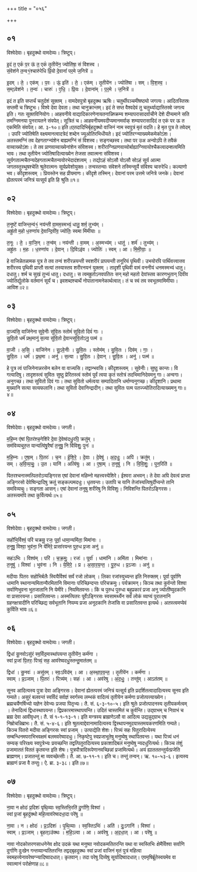 +++
title = "०५६"

+++


## ०१
विश्वेदेवाः। बृहदुक्थो वामदेव्यः। त्रिष्टुप्।

इ॒दं त॒ एकं॑ प॒र ऊ॑ त॒ एकं॑ तृ॒तीये॑न॒ ज्योति॑षा॒ सं वि॑शस्व ।  
सं॒वेश॑ने त॒न्व१॒॑श्चारु॑रेधि प्रि॒यो दे॒वानां॑ पर॒मे ज॒नित्रे॑ ॥

इ॒दम् । ते॒ । एक॑म् । प॒रः । ऊं॒ इति॑ । ते॒ । एक॑म् । तृ॒तीये॑न । ज्योति॑षा । सम् । वि॒श॒स्व॒ ।  
स॒म्ऽवेश॑ने । त॒न्वः॑ । चारुः॑ । ए॒धि॒ । प्रि॒यः । दे॒वाना॑म् । प॒र॒मे । ज॒नित्रे॑ ॥

इदं त इति सप्तर्चं चतुर्दशं सूक्तम् । वामदेवपुत्रो बृहदुक्थ ऋषिः। चतुर्थीपञ्चमीषष्ठ्यो जगत्यः। आदितस्तिस्रः सप्तमी च त्रिष्टुभः। विश्वे देवा देवता। तथा चानुक्रान्तम्। इदं ते सप्त वैश्वदेवं तु चतुर्थ्याद्यास्तिस्रो जगत्य इति। गतः सूक्तविनियोगः। आहवनीये वाद्यादिकारणेनायतनान्निष्क्रम्य शम्यापरासादर्वाचीने देशे दीप्यमाने सति तमग्निमनया पुनरायतने संवपेत्। सूत्रितं च। आहवनीयमवदीप्यमानमर्वाक् शम्यापरासादिदं त एकं पर ऊ त एकमिति संवपेत्। आ. ३-१०॥ इति॥एतदादिभिर्बृहदुक्थो वाजिनं नाम स्वपुत्रं मृतं वदति। हे मृत पुत्र ते तवेदम् । उपरि ज्योतिषेति वक्ष्यमानत्वादत्रेदं शब्देन ज्युओतिरभिधीयते। इदं ज्योतिरग्न्याख्यमेकमेकोऽंशः। अतस्तमग्निं तव देहगताग्न्यंशेन बाह्यमग्निं सं विशस्व। सङ्गच्छस्व। तथा पर उअ अन्योऽपि ते तवैकं वाय्वाख्योऽंशः। ते तव प्राणवाय्वाख्येनांशेन संविशस्व। शरीराग्निप्राणवाय्वोर्बाह्याग्निवायोश्चैकत्वादम्शत्वमिति भावः। तथा तृतीयेन ज्योतिषादित्याख्येन तेजसा तवात्मना संविशस्व। सूर्यगतात्मचैतन्यदेहगतात्मचैतन्ययोरभेदादंशत्वम् । तद्योऽहं सोऽसौ योऽसौ सोऽहं सूर्य आत्मा जगतस्तुस्थुषश्चेति श्रुतेरात्मनः सूर्यप्रवेशोयुक्तः। तन्वस्तन्वाः संवेशने तस्मिन्सूर्ये संविश्य चारुरेधि। कल्याणो भव। कीदृशस्त्वम् । प्रियस्तेन सह प्रीयमाणः। कीदृशे तस्मिन्। देवानां परम उत्तमे जनित्रे जनके। देवानां ह्येतत्परमं जनित्रं यत्सूर्य इति हि श्रुतिः॥१॥

## ०२
विश्वेदेवाः। बृहदुक्थो वामदेव्यः। त्रिष्टुप्।

त॒नूष्टे॑ वाजिन्त॒न्वं१॒॑ नय॑न्ती वा॒मम॒स्मभ्यं॒ धातु॒ शर्म॒ तुभ्य॑म् ।  
अह्रु॑तो म॒हो ध॒रुणा॑य दे॒वान्दि॒वी॑व॒ ज्योतिः॒ स्वमा मि॑मीयाः ॥

त॒नूः । ते॒ । वा॒जि॒न् । त॒न्व॑म् । नय॑न्ती । वा॒मम् । अ॒स्मभ्य॑म् । धातु॑ । शर्म॑ । तुभ्य॑म् ।  
अह्रु॑तः । म॒हः । ध॒रुणा॑य । दे॒वान् । दि॒विऽइ॑व । ज्योतिः॑ । स्वम् । आ । मि॒मी॒याः॒ ॥

हे वाजिन्नेतन्नामक पुत्र ते तव तन्वं शरीरन्नयन्ती स्वशरीरं प्रापयन्ती तनूरियं पृथिवी। उभयोरपि पार्थिवत्त्वात्तव शरीरस्य पृथिवी प्राप्तौ सत्यां तस्यास्तव शरीरनयनं युक्तम् । तादृशी पृथिवी वामं वननीयं धनमस्मभ्यं धातु। दधातु। शर्म च सुखं तुभ्यं धातु। दधातु। स त्वमह्रुतोऽनवपतितः सन् महो महतो देवांस्तव कारणभुतान् दिवीव ज्योतिर्द्युलोके वर्तमानं सूर्यं च। इवशब्दश्चार्थे नोपातानामनेकार्थत्वात्। तं च स्वं तव स्वभूतमामिमीयाः। आविश॥२॥

## ०३
विश्वेदेवाः। बृहदुक्थो वामदेव्यः। त्रिष्टुप्।

वा॒ज्य॑सि॒ वाजि॑नेना सुवे॒नीः सु॑वि॒तः स्तोमं॑ सुवि॒तो दिवं॑ गाः ।  
सु॒वि॒तो धर्म॑ प्रथ॒मानु॑ स॒त्या सु॑वि॒तो दे॒वान्त्सु॑वि॒तोऽनु॒ पत्म॑ ॥

वा॒जी । अ॒सि॒ । वाजि॑नेन । सु॒ऽवे॒नीः । सु॒वि॒तः । स्तोम॑म् । सु॒वि॒तः । दिव॑म् । गाः॒ ।  
सु॒वि॒तः । धर्म॑ । प्र॒थ॒मा । अनु॑ । स॒त्या । सु॒वि॒तः । दे॒वान् । सु॒वि॒तः । अनु॑ । पत्म॑ ॥

हे पुत्र त्वं पाजिनेनान्नरसेन बलेन वा वाज्यसि। तद्वान्भवसि। कीदृशस्त्वम् । सुवेनीः। सुष्ठु कान्तः। वि गत्यादिषु। तादृशस्त्वं सुवितः सुष्ठु प्रेरितस्त्वं स्तोमं पूर्वं त्वया कृतं स्तोत्रं तदभिमानिदेवमनु गाः। अन्वगाः। अनुगच्छ। तथा सुवितो दिवं गाः। तथा सुवितो धर्मत्वया सम्पादितानि धर्माण्यनुगच्छ। कीदृशानि। प्रथामा मुख्यानि सत्या सत्यफलानि। तथा सुवितो देवानिन्द्रादीन्। तथा सुवितः पत्म पतज्ज्योतिरादित्याख्यमनु गाः॥४॥

## ०४
विश्वेदेवाः। बृहदुक्थो वामदेव्यः। जगती।

म॒हि॒म्न ए॑षां पि॒तर॑श्च॒नेशि॑रे दे॒वा दे॒वेष्व॑दधु॒रपि॒ क्रतु॑म् ।  
सम॑विव्यचुरु॒त यान्यत्वि॑षु॒रैषां॑ त॒नूषु॒ नि वि॑विशुः॒ पुनः॑ ॥

म॒हि॒म्नः । ए॒षा॒म् । पि॒तरः॑ । च॒न । ई॒शि॒रे॒ । दे॒वाः । दे॒वेषु॑ । अ॒द॒धुः॒ । अपि॑ । क्रतु॑म् ।  
सम् । अ॒वि॒व्य॒चुः॒ । उ॒त । यानि॑ । अत्वि॑षुः । आ । ए॒षा॒म् । त॒नूषु॑ । नि । वि॒वि॒शुः॒ । पुन॒रिति॑ ॥

पितरश्चनास्मत्पितरोऽप्यङ्गिरस एषां देवानां महिम्नो महत्त्वस्येशिरे। ईश्वरा अभवन्। ते देवा अपि देवत्वं प्राप्ता अङ्गिरसो देवेष्विन्द्रादिषु क्रतुं सङ्कल्पमदधुः। धृतवन्तः। उतापि च यानि तेजांस्यत्विषुर्दीप्यन्ते तानि समविव्यचुः। सङ्गता आसन्। एषां देवानां तनूषु शरीरेषु नि विविशुः। निविशन्ति पितरोऽङ्गिरसः। अतस्त्वमपि तथा कुर्वित्यर्थः॥५॥

## ०५
विश्वेदेवाः। बृहदुक्थो वामदेव्यः। जगती।

सहो॑भि॒र्विश्वं॒ परि॑ चक्रमू॒ रजः॒ पूर्वा॒ धामा॒न्यमि॑ता॒ मिमा॑नाः ।  
त॒नूषु॒ विश्वा॒ भुव॑ना॒ नि ये॑मिरे॒ प्रासा॑रयन्त पुरु॒ध प्र॒जा अनु॑ ॥

सहः॑ऽभिः । विश्व॑म् । परि॑ । च॒क्र॒मुः॒ । रजः॑ । पूर्वा॑ । धामा॑नि । अमि॑ता । मिमा॑नाः ।  
त॒नूषु॑ । विश्वा॑ । भुव॑ना । नि । ये॒मि॒रे॒ । प्र । अ॒सा॒र॒य॒न्त॒ । पु॒रु॒ध । प्र॒ऽजाः । अनु॑ ॥

मदीयाः पितरः सहोभिर्बलैः स्वियैर्विश्वं सर्वं रजो लोकम् । लिका रजांस्युच्यन्त इति निरुक्तम्। पूर्वा पूर्वाणि धामानि स्थानान्यमितान्यैरमितानि विमानाः परिच्छिन्दन्तः परिचक्रमुः। पर्यक्रामन्। किञ्च तथा कुर्वन्तो विश्वा सर्वाणिभुवना भुतजातानि नि येमीरे। नियमितवन्तः। किं च पुरुध पुरुधा बहुप्रकारं प्रजा अनु ज्योतींष्युदकानि वा प्रासारयन्त। प्रसारितवन्तः। अस्मत्पितरः पूर्वेऽङ्गिरसः स्वसामर्थ्येन सर्वं लोकं व्याप्यं पुरातनानि ग्रहनक्षत्रादीनि परिच्छिद्य सर्वभूतानि नियम्य प्रजा अनूदकानि तेजांसि वा प्रसारितवन्त इत्यर्थः। अतस्त्वमप्येवं कुर्विति भावः॥६॥

## ०६
विश्वेदेवाः। बृहदुक्थो वामदेव्यः। जगती।

द्विधा॑ सू॒नवोऽसु॑रं स्व॒र्विद॒मास्था॑पयन्त तृ॒तीये॑न॒ कर्म॑णा ।  
स्वां प्र॒जां पि॒तरः॒ पित्र्यं॒ सह॒ आव॑रेष्वदधु॒स्तन्तु॒मात॑तम् ॥

द्विधा॑ । सू॒नवः॑ । असु॑रम् । स्वः॒ऽविद॑म् । आ । अ॒स्था॒प॒य॒न्त॒ । तृ॒तीये॑न । कर्म॑णा ।  
स्वाम् । प्र॒ऽजाम् । पि॒तरः॑ । पित्र्य॑म् । सहः॑ । आ । अव॑रेषु । अ॒द॒धुः॒ । तन्तु॑म् । आऽत॑तम् ॥

सूनव आदित्यस्य पुत्रा देवा अङ्गिरसः। देवानां ह्येतत्परमं जनित्रं यत्सूर्य इति प्रदर्शितत्वादादित्यस्य सूनव इति गम्यते। असुरं बलवन्तं स्वर्विदं सर्वज्ञं स्वर्गस्य लम्भकं वादित्यं तृतीयेन कर्मणा प्रजोत्पत्त्याख्येन। ब्रह्मचर्येणर्षिभ्यो यज्ञेन देवेभ्यः प्रजया पितृभ्यः। तै. सं. ६-३-१०-५। इति श्रुतेः प्रजोत्पादनस्य तृतीयकर्मत्वम् । तेनादित्यं द्विधास्थापयन्त। द्विप्रकारमास्थापयन्ति। उदितं चास्तमितं च कुर्वन्ति। उद्ग्राभम् च निग्राभं च ब्रह्म देवा आवीवृधन्। तै. सं १-१-१३-१। इति मन्त्रस्य ब्राह्मणेऽसौ वा आदित्य उद्यन्नुद्ग्राभ एष निम्रोचन्निब्राभः। तै. सं. ५-४-६। इति श्रुतत्वाद्देवानामादित्यस्य द्विस्थापनमुदयास्तमयकरणमिति गम्यते। किञ्च पितरो मदीया अङ्गिरसः स्वां प्रजाम् । उत्पाद्येति शेशः। पित्र्यं सहः पितुरादित्येस्य सम्बन्धिनमपराभिभवक्षमं बलमवरेष्वादधुः। निकृष्टेपु स्वप्रजाभूतेषु मनुष्येषु स्थापितवन्तः। यथा पित्र्यं धनं सम्यक् परिरक्ष्य स्वपुत्रेभ्यः प्रयच्छन्ति तद्वत्पितुरादित्यस्य प्रकाशादिबलं मनुष्येषु न्यदधुरित्यर्थः। किञ्च तंशुं प्रजामाततं विततं कृतवन्त इति शेषः। पुत्रपौत्रादिरूपेणानवच्छिन्नां प्रजामित्यर्थः। अयं ह्यातततन्तुर्यत्प्रजेति ब्राह्मणम्। प्रजातन्तुं मा व्यवच्छेत्सीः। तै. आ. ७-११-१। इति च। तन्तुं तन्वन्। ऋ. १०-५३-६। इत्यस्य ब्राह्मणं प्रजा वै तन्तुः। ऐ. ब्रा. ३-३८। इति॥७॥

## ०७
विश्वेदेवाः। बृहदुक्थो वामदेव्यः। त्रिष्टुप्।

ना॒वा न क्षोदः॑ प्र॒दिशः॑ पृथि॒व्याः स्व॒स्तिभि॒रति॑ दु॒र्गाणि॒ विश्वा॑ ।  
स्वां प्र॒जां बृ॒हदु॑क्थो महि॒त्वाव॑रेष्वदधा॒दा परे॑षु ॥

ना॒वा । न । क्षोदः॑ । प्र॒ऽदिशः॑ । पृ॒थि॒व्याः । स्व॒स्तिऽभिः॑ । अति॑ । दुः॒ऽगानि॑ । विश्वा॑ ।  
स्वाम् । प्र॒ऽजाम् । बृ॒हत्ऽउ॑क्थः । म॒हि॒ऽत्वा । आ । अव॑रेषु । अ॒द॒धा॒त् । आ । परे॑षु ॥

नावा नोदकोत्तरणसाधनेनेव क्षोद उदकं यथा मनुष्या नवोदकमतितरन्ति यथा वा स्वस्तिभिः क्षेमैर्विश्वा सर्वाणि दुर्गाणि दुःखेन गन्तव्यान्यतितरन्ति तद्वद्बृहदुक्थः स्वां प्रजां वाजिनं मृतं पुत्रं महित्वा स्वमहत्त्वेनावरेष्वग्न्यादिष्वादधात्। कृतवान्। तदा परेषु दिव्येषु सूर्यादिष्वादधात्। एवमृषिर्ब्रूतेस्वयमेव वा स्वात्मानं परोक्षेणाह॥८॥